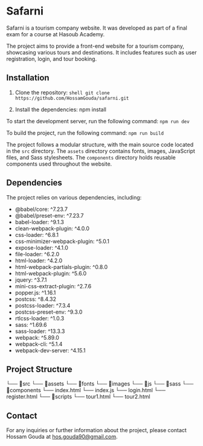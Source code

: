 # Safarni

Safarni is a tourism company website. It was developed as part of a final exam for a course at Hasoub Academy.

The project aims to provide a front-end website for a tourism company, showcasing various tours and destinations. It includes features such as user registration, login, and tour booking.

## Installation

1. Clone the repository:
   `shell git clone https://github.com/HossamGouda/safarni.git`

2. Install the dependencies:
npm install

To start the development server, run the following command:
`npm run dev`

To build the project, run the following command:
`npm run build`

The project follows a modular structure, with the main source code located in the `src` directory. The `assets` directory contains fonts, images, JavaScript files, and Sass stylesheets. The `components` directory holds reusable components used throughout the website.

## Dependencies

The project relies on various dependencies, including:

- @babel/core: ^7.23.7
- @babel/preset-env: ^7.23.7
- babel-loader: ^9.1.3
- clean-webpack-plugin: ^4.0.0
- css-loader: ^6.8.1
- css-minimizer-webpack-plugin: ^5.0.1
- expose-loader: ^4.1.0
- file-loader: ^6.2.0
- html-loader: ^4.2.0
- html-webpack-partials-plugin: ^0.8.0
- html-webpack-plugin: ^5.6.0
- jquery: ^3.7.1
- mini-css-extract-plugin: ^2.7.6
- popper.js: ^1.16.1
- postcss: ^8.4.32
- postcss-loader: ^7.3.4
- postcss-preset-env: ^9.3.0
- rtlcss-loader: ^1.0.3
- sass: ^1.69.6
- sass-loader: ^13.3.3
- webpack: ^5.89.0
- webpack-cli: ^5.1.4
- webpack-dev-server: ^4.15.1

## Project Structure

└── 📁src
└── 📁assets
└── 📁fonts
└── 📁images
└── 📁js
└── 📁sass
└── 📁components
└── index.html
└── index.js
└── login.html
└── register.html
└── 📁scripts
└── tour1.html
└── tour2.html

## Contact

For any inquiries or further information about the project, please contact Hossam Gouda at <hos.gouda90@gmail.com>.
